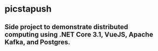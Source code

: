 # picstapush
## Side project to demonstrate distributed computing using .NET Core 3.1, VueJS, Apache Kafka, and Postgres.
